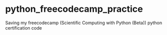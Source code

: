 # python_freecodecamp_practice
Saving my freecodecamp (Scientific Computing with Python (Beta))  python certification code 

